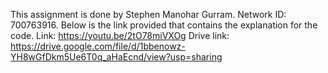 This assignment is done by Stephen Manohar Gurram. Network ID: 700763916. Below is the link provided that contains the explanation for the code.
Link: https://youtu.be/2tO78miVXOg
Drive link: https://drive.google.com/file/d/1bbenowz-YH8wGfDkm5Ue6T0q_aHaEcnd/view?usp=sharing

